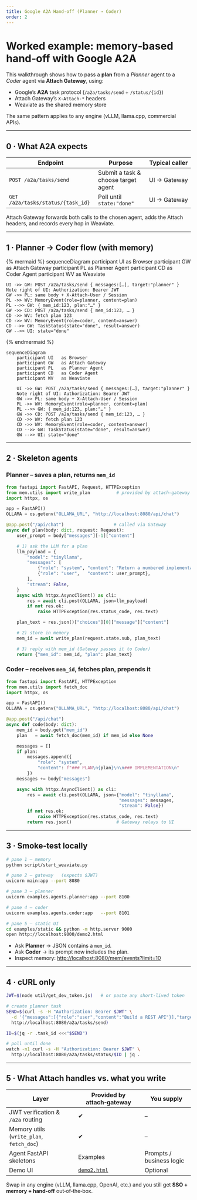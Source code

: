 ```yaml
---
title: Google A2A Hand‑off (Planner → Coder)
order: 2
---
```


# Worked example: memory‑based hand‑off with Google A2A

This walkthrough shows how to pass a **plan** from a *Planner* agent to a *Coder* agent via **Attach Gateway**, using:

* Google’s **A2A** task protocol (`/a2a/tasks/send` + `/status/{id}`)
* Attach Gateway’s `X‑Attach‑*` headers
* Weaviate as the shared memory store

The same pattern applies to any engine (vLLM, llama.cpp, commercial APIs).

---

## 0 · What A2A expects

| Endpoint | Purpose | Typical caller |
|----------|---------|----------------|
| `POST /a2a/tasks/send` | Submit a task & choose target agent | UI → Gateway |
| `GET  /a2a/tasks/status/{task_id}` | Poll until `state:"done"` | UI → Gateway |

Attach Gateway forwards both calls to the chosen agent, adds the Attach headers, and records every hop in Weaviate.

---

## 1 · Planner → Coder flow (with memory)

{% mermaid %}
sequenceDiagram
    participant UI   as Browser
    participant GW   as Attach Gateway
    participant PL   as Planner Agent
    participant CD   as Coder Agent
    participant WV   as Weaviate

    UI ->> GW: POST /a2a/tasks/send { messages:[…], target:"planner" }
    Note right of UI: Authorization: Bearer JWT
    GW ->> PL: same body + X‑Attach‑User / Session
    PL ->> WV: MemoryEvent(role=planner, content=plan)
    PL -->> GW: { mem_id:123, plan:"…" }
    GW ->> CD: POST /a2a/tasks/send { mem_id:123, … }
    CD ->> WV: fetch plan 123
    CD ->> WV: MemoryEvent(role=coder, content=answer)
    CD -->> GW: TaskStatus(state="done", result=answer)
    GW -->> UI: state="done"
{% endmermaid %}

```mermaid
sequenceDiagram
    participant UI   as Browser
    participant GW   as Attach Gateway
    participant PL   as Planner Agent
    participant CD   as Coder Agent
    participant WV   as Weaviate

    UI ->> GW: POST /a2a/tasks/send { messages:[…], target:"planner" }
    Note right of UI: Authorization: Bearer JWT
    GW ->> PL: same body + X‑Attach‑User / Session
    PL ->> WV: MemoryEvent(role=planner, content=plan)
    PL -->> GW: { mem_id:123, plan:"…" }
    GW ->> CD: POST /a2a/tasks/send { mem_id:123, … }
    CD ->> WV: fetch plan 123
    CD ->> WV: MemoryEvent(role=coder, content=answer)
    CD -->> GW: TaskStatus(state="done", result=answer)
    GW -->> UI: state="done"
```

---

## 2 · Skeleton agents

### Planner – saves a plan, returns `mem_id`

```python
from fastapi import FastAPI, Request, HTTPException
from mem.utils import write_plan          # provided by attach‑gateway
import httpx, os

app = FastAPI()
OLLAMA = os.getenv("OLLAMA_URL", "http://localhost:8080/api/chat")

@app.post("/api/chat")                   # called via Gateway
async def plan(body: dict, request: Request):
    user_prompt = body["messages"][-1]["content"]

    # 1) ask the LLM for a plan
    llm_payload = {
        "model": "tinyllama",
        "messages": [
            {"role": "system", "content": "Return a numbered implementation plan."},
            {"role": "user",   "content": user_prompt},
        ],
        "stream": False,
    }
    async with httpx.AsyncClient() as cli:
        res = await cli.post(OLLAMA, json=llm_payload)
        if not res.ok:
            raise HTTPException(res.status_code, res.text)

    plan_text = res.json()["choices"][0]["message"]["content"]

    # 2) store in memory
    mem_id = await write_plan(request.state.sub, plan_text)

    # 3) reply with mem_id (Gateway passes it to Coder)
    return {"mem_id": mem_id, "plan": plan_text}
```

### Coder – receives `mem_id`, fetches plan, prepends it

```python
from fastapi import FastAPI, HTTPException
from mem.utils import fetch_doc
import httpx, os

app = FastAPI()
OLLAMA = os.getenv("OLLAMA_URL", "http://localhost:8080/api/chat")

@app.post("/api/chat")
async def code(body: dict):
    mem_id = body.get("mem_id")
    plan   = await fetch_doc(mem_id) if mem_id else None

    messages = []
    if plan:
        messages.append({
            "role": "system",
            "content": f"### PLAN\n{plan}\n\n### IMPLEMENTATION\n"
        })
    messages += body["messages"]

    async with httpx.AsyncClient() as cli:
        res = await cli.post(OLLAMA, json={"model": "tinyllama",
                                           "messages": messages,
                                           "stream": False})
        if not res.ok:
            raise HTTPException(res.status_code, res.text)
        return res.json()                 # Gateway relays to UI
```

---

## 3 · Smoke‑test locally

```bash
# pane 1 – memory
python script/start_weaviate.py

# pane 2 – gateway   (expects $JWT)
uvicorn main:app --port 8080

# pane 3 – planner
uvicorn examples.agents.planner:app --port 8100

# pane 4 – coder
uvicorn examples.agents.coder:app   --port 8101

# pane 5 – static UI
cd examples/static && python -m http.server 9000
open http://localhost:9000/demo2.html
```

* Ask **Planner** → JSON contains a `mem_id`.
* Ask **Coder** → its prompt now includes the plan.
* Inspect memory: <http://localhost:8080/mem/events?limit=10>

---

## 4 · cURL only

```bash
JWT=$(node util/get_dev_token.js)   # or paste any short‑lived token

# create planner task
SEND=$(curl -s -H "Authorization: Bearer $JWT" \
  -d '{"messages":[{"role":"user","content":"Build a REST API"}],"target":"planner"}' \
  http://localhost:8080/a2a/tasks/send)

ID=$(jq -r .task_id <<<"$SEND")

# poll until done
watch -n1 curl -s -H "Authorization: Bearer $JWT" \
  http://localhost:8080/a2a/tasks/status/$ID | jq .
```

---

## 5 · What Attach handles vs. what you write

| Layer | Provided by attach‑gateway | You supply |
|-------|---------------------------|------------|
| JWT verification & `/a2a` routing | ✔︎ | – |
| Memory utils (`write_plan`, `fetch_doc`) | ✔︎ | – |
| Agent FastAPI skeletons | Examples | Prompts / business logic |
| Demo UI | [`demo2.html`](../static/demo2.html) | Optional |

Swap in any engine (vLLM, llama.cpp, OpenAI, etc.) and you still get **SSO + memory + hand‑off** out‑of‑the‑box.